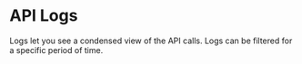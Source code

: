 # API Logs

Logs let you see a condensed view of the API calls. Logs can be filtered for a specific period of time.

